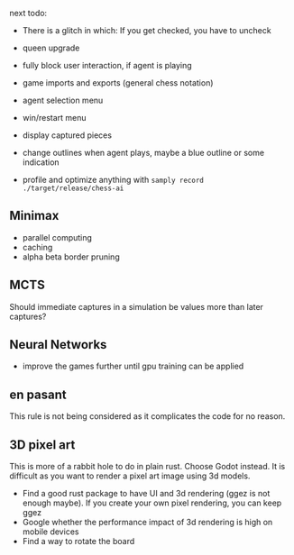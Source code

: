 next todo:
- There is a glitch in which: If you get checked, you have to uncheck
- queen upgrade

- fully block user interaction, if agent is playing
- game imports and exports (general chess notation)

- agent selection menu
- win/restart menu
- display captured pieces
- change outlines when agent plays, maybe a blue outline or some indication

- profile and optimize anything with `samply record ./target/release/chess-ai`

## Minimax
- parallel computing
- caching
- alpha beta border pruning

## MCTS
Should immediate captures in a simulation be values more than later captures?


## Neural Networks
- improve the games further until gpu training can be applied

## en pasant
This rule is not being considered as it complicates the code for no reason.

## 3D pixel art
This is more of a rabbit hole to do in plain rust. Choose Godot instead.
It is difficult as you want to render a pixel art image using 3d models.
- Find a good rust package to have UI and 3d rendering (ggez is not enough maybe). If you create your own pixel rendering, you can keep ggez
- Google whether the performance impact of 3d rendering is high on mobile devices
- Find a way to rotate the board
